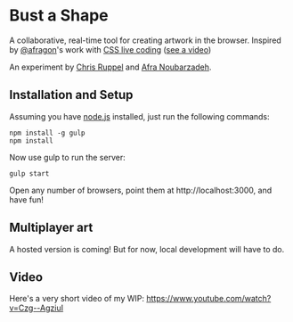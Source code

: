 # Bust a Shape

A collaborative, real-time tool for creating artwork in the browser. Inspired by [@afragon](https://twitter.com/afragon)'s work with [CSS live coding](https://www.youtube.com/watch?v=MrYOnQTXWzs) ([see a video](https://www.youtube.com/watch?v=ztwSAZ7lJg8))

An experiment by [Chris Ruppel](https://github.com/rupl) and [Afra Noubarzadeh](https://github.com/afragon).

## Installation and Setup

Assuming you have [node.js](https://nodejs.org) installed, just run the following commands:

```
npm install -g gulp
npm install
```

Now use gulp to run the server:

```
gulp start
```

Open any number of browsers, point them at http://localhost:3000, and have fun!

## Multiplayer art

A hosted version is coming! But for now, local development will have to do.

## Video

Here's a very short video of my WIP: https://www.youtube.com/watch?v=Czg--AgziuI
